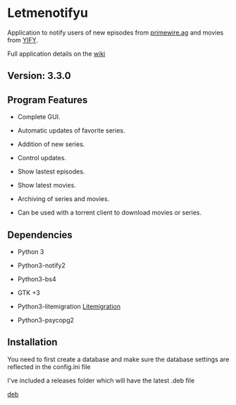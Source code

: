 Letmenotifyu
====================

Application  to notify users of new episodes from [primewire.ag](http://primewire.ag) and movies from [YIFY](https://yts.re/api).

Full application details on the [wiki](https://github.com/stucomplex/letmenotifyu/wiki)


Version: 3.3.0
-------------------

Program Features
----------------------
    
*    Complete GUI.

*    Automatic updates of favorite series.

*    Addition of new series.

*    Control updates.

*    Show lastest episodes.

*    Show latest movies.

*    Archiving of series and movies.

*  Can be used with a torrent client to download movies or series. 

Dependencies
----------------

* Python  3

* Python3-notify2

* Python3-bs4

* GTK +3

* Python3-litemigration [Litemigration](https://github.com/stucomplex/python3-litemigration)

* Python3-psycopg2



Installation
----------------------------

You need to first create a database and make sure the database settings are reflected in the config.ini file

I've included a releases folder which will have the latest .deb file

[deb](https://github.com/stucomplex/letmenotifyu/blob/master/releases/letmenotifyu_2.1.5-8_all.deb)
